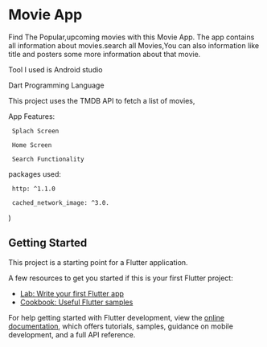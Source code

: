 # Movie App
Find The Popular,upcoming movies with this Movie App. 
The app contains all information about movies.search all Movies,You can also information like title and posters some more information about that movie.

Tool I used is Android studio

Dart Programming Language 

This project uses the TMDB API to fetch a list of movies,

App Features:

     Splach Screen
     
     Home Screen
     
     Search Functionality

packages used:

     http: ^1.1.0
     
     cached_network_image: ^3.0.


     


     
)



## Getting Started

This project is a starting point for a Flutter application.

A few resources to get you started if this is your first Flutter project:

- [Lab: Write your first Flutter app](https://docs.flutter.dev/get-started/codelab)
- [Cookbook: Useful Flutter samples](https://docs.flutter.dev/cookbook)

For help getting started with Flutter development, view the
[online documentation](https://docs.flutter.dev/), which offers tutorials,
samples, guidance on mobile development, and a full API reference.
